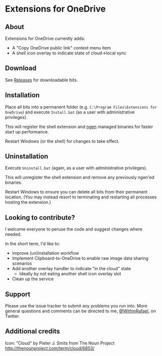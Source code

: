 # Extensions for OneDrive

## About
Extensions for OneDrive currently adds:

* A "Copy OneDrive public link" context menu item
* A shell icon overlay to indicate state of cloud->local sync

## Download

See [Releases](https://github.com/riverar/ExtensionsForOneDrive/releases) for downloadable bits.

## Installation

Place all bits into a permanent folder (e.g. `C:\Program Files\Extensions for OneDrive`) and execute `Install.bat` (as a user with administrative privileges).

This will register the shell extension and [ngen](http://msdn.microsoft.com/en-us/library/6t9t5wcf.aspx) managed binaries for faster start up performance.

Restart Windows (or the shell) for changes to take effect.

## Uninstallation

Execute `Uninstall.bat` (again, as a user with administrative privileges).

This will unregister the shell extension and remove any previously ngen'ed binaries.

Restart Windows to ensure you can delete all bits from their permanent location.
(You may instead resort to terminating and restarting all processes hosting the extension.)

## Looking to contribute?

I welcome everyone to peruse the code and suggest changes where needed.

In the short term, I'd like to:

* Improve (un)installation workflow
* Implement Clipboard-to-OneDrive to enable raw image data sharing scenarios
* Add another overlay handler to indicate "in the cloud" state
	* Ideally by not eating another shell icon overlay slot
* Clean up the service

## Support

Please use the issue tracker to submit any problems you run into. More general questions and comments can be directed to  me, [@WithinRafael](http://twitter.com/WithinRafael), on Twitter.

## Additional credits

Icon: "Cloud" by Pieter J. Smits from The Noun Project
http://thenounproject.com/term/cloud/6853/

